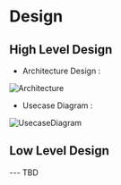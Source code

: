 # Design

## High Level Design 
* Architecture Design :

![Architecture](https://github.com/arpithakori/LTTS-mini-project/blob/main/2_Design/architecture.png)

* Usecase Diagram :

![UsecaseDiagram](https://github.com/arpithakori/LTTS-mini-project/blob/main/2_Design/usecase.png)

## Low Level Design 

--- TBD 